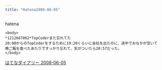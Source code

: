 ```yaml
---
title: "Hatena2008-06-05"
---
```


hatena

```
<body>
*1212667062*TopCoderまた忘れてた
20:00からのTopCoderをするために19:20くらいに会社を出たのに、途中でおなかが空いて晩ご飯を食べたあたりですっかり忘れて、気がついたら20:57だった。
</body>
```


[はてなダイアリー 2008-06-05](https://nishiohirokazu.hatenadiary.org/archive/2008/06/05)